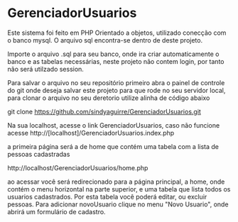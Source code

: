 # GerenciadorUsuarios
Este sistema foi feito em PHP Orientado a objetos, utilizado conecção com o banco mysql.
O arquivo sql encontra-se dentro de deste projeto. 

Importe o arquivo .sql para seu banco, onde ira criar automaticamente o banco e as tabelas necessárias, neste projeto não contem login, por tanto não será utilzado session.

Para salvar o arquivo no seu repositório primeiro abra o painel de controle do git onde deseja salvar este projeto para que rode no seu servidor local, para clonar o arquivo no seu deretorio utilize alinha de código abaixo

git clone https://github.com/sindyaguirre/GerenciadorUsuarios.git


Na sua localhost, acesse o link GerenciadorUsuarios, caso não funcione acesse http://[localhost]/GerenciadorUsuarios.index.php

a primeira página será a de home que contém uma tabela com a lista de pessoas cadastradas

http://localhost/GerenciadorUsuarios/home.php

ao acessar você será redirecionado para a página principal, a home, onde contém o menu horizontal na parte superior, e uma tabela que lista todos os usuarios cadastrados. Por esta tabela você poderá editar, ou excluir pessoas. Para adicionar novoUsuario clique no menu "Novo Usuario", onde abrirá um formulário de cadastro.
